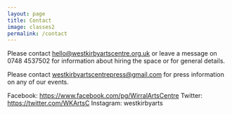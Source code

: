 ```yaml
---
layout: page
title: Contact
image: classes2
permalink: /contact
---
```


Please contact hello@westkirbyartscentre.org.uk or leave a message on 0748 4537502 for information about hiring the space or for general details.

Please contact westkirbyartscentrepress@gmail.com for press information on any of our events.

Facebook: https://www.facebook.com/pg/WirralArtsCentre
Twitter: https://twitter.com/WKArtsC
Instagram: westkirbyarts
